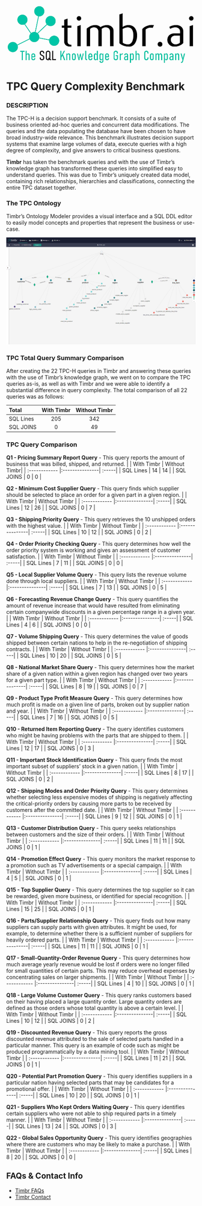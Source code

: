 ![Timbr logo description](Timbr_logo.png)

# TPC Query Complexity Benchmark

### DESCRIPTION
The TPC-H is a decision support benchmark. It consists of a suite of business oriented ad-hoc queries and concurrent data modifications. The queries and the data populating the database have been chosen to have broad industry-wide relevance. This benchmark illustrates decision support systems that examine large volumes of data, execute queries with a high degree of complexity, and give answers to critical business questions.

**Timbr** has taken the benchmark queries and with the use of Timbr’s knowledge graph has transformed these queries into simplified easy to understand queries. This was due to Timbr’s uniquely created data model, containing rich relationships, hierarchies and classifications, connecting the entire TPC dataset together. 

### The TPC Ontology
Timbr’s Ontology Modeler provides a visual interface and a SQL DDL editor to easily model concepts and properties that represent the business or use-case.

![TPC_Ontology](TPC_Ontology.png)

### TPC Total Query Summary Comparison
After creating the 22 TPC-H queries in Timbr and answering these queries with the use of Timbr’s knowledge graph, we went on to compare the TPC queries as-is, as well as with Timbr and we were able to identify a substantial difference in query complexity. The total comparison of all 22 queries was as follows: 

|  **Total** | With Timbr  | Without Timbr |
| :------------ |:---------------:| :-----:|
| SQL Lines     | 205 | 342 |
| SQL JOINS     | 0   | 49  |

### TPC Query Comparison

**Q1 - Pricing Summary Report Query** - This query reports the amount of business that was billed, shipped, and returned.
| | With Timbr  | Without Timbr| 
| :------------ |:---------------| :-----|
| SQL Lines     | 14 | 14 |
| SQL JOINS     | 0   | 0  |

**Q2 - Minimum Cost Supplier Query** - This query finds which supplier should be selected to place an order for a given part in a given region.
| | With Timbr | Without Timbr | 
| :------------ |:---------------| :-----|
| SQL Lines     | 12 | 26 |
| SQL JOINS     | 0   | 7  |

**Q3 - Shipping Priority Query** - This query retrieves the 10 unshipped orders with the highest value.
| | With Timbr  | Without Timbr | 
| :------------ |:---------------| :-----|
| SQL Lines     | 10 | 12 |
| SQL JOINS     | 0   | 2  |

**Q4 - Order Priority Checking Query** - This query determines how well the order priority system is working and gives an assessment of customer satisfaction.
| | With Timbr  | Without Timbr | 
| :------------ |:---------------| :-----|
| SQL Lines     | 7 | 11 |
| SQL JOINS     | 0   | 0  |

**Q5 - Local Supplier Volume Query** - This query lists the revenue volume done through local suppliers.
| | With Timbr  | Without Timbr | 
| :------------ |:---------------| :-----|
| SQL Lines     | 7 | 13 |
| SQL JOINS     | 0   | 5  |

**Q6 - Forecasting Revenue Change Query** - This query quantifies the amount of revenue increase that would have resulted from eliminating certain companywide discounts in a given percentage range in a given year.
| | With Timbr  | Without Timbr | 
| :------------ |:---------------| :-----|
| SQL Lines     | 4 | 6 |
| SQL JOINS     | 0   | 0  |

**Q7 - Volume Shipping Query** - This query determines the value of goods shipped between certain nations to help in the re-negotiation of shipping contracts.
| | With Timbr  | Without Timbr | 
| :------------ |:---------------| :-----|
| SQL Lines     | 10 | 20 |
| SQL JOINS     | 0   | 5  |

**Q8 - National Market Share Query** - This query determines how the market share of a given nation within a given region has changed over two years for a given part type.
| | With Timbr  | Without Timbr | 
| :------------ |:---------------| :-----|
| SQL Lines     | 8 | 19 |
| SQL JOINS     | 0   | 7  |

**Q9 - Product Type Profit Measure Query** - This query determines how much profit is made on a given line of parts, broken out by supplier nation and year.
| | With Timbr  | Without Timbr | 
| :------------ |:---------------| :-----|
| SQL Lines     | 7 | 16 |
| SQL JOINS     | 0   | 5  |

**Q10 - Returned Item Reporting Query** - The query identifies customers who might be having problems with the parts that are shipped to them.
| | With Timbr  | Without Timbr | 
| :------------ |:---------------| :-----|
| SQL Lines     | 12 | 17 |
| SQL JOINS     | 0   | 3  |

**Q11 - Important Stock Identification Query** - This query finds the most important subset of suppliers’ stock in a given nation.
| | With Timbr  | Without Timbr | 
| :------------ |:---------------| :-----|
| SQL Lines     | 8 | 17 |
| SQL JOINS     | 0   | 2  |

**Q12 - Shipping Modes and Order Priority Query** - This query determines whether selecting less expensive modes of shipping is negatively affecting the critical-priority orders by causing more parts to be received by customers after the committed date.
| | With Timbr  | Without Timbr | 
| :------------ |:---------------| :-----|
| SQL Lines     | 9 | 12 |
| SQL JOINS     | 0   | 1  |

**Q13 - Customer Distribution Query** - This query seeks relationships between customers and the size of their orders.
| | With Timbr  | Without Timbr | 
| :------------ |:---------------| :-----|
| SQL Lines     | 11 | 11 |
| SQL JOINS     | 0   | 1  |

**Q14 - Promotion Effect Query** - This query monitors the market response to a promotion such as TV advertisements or a special campaign.
| | With Timbr  | Without Timbr | 
| :------------ |:---------------| :-----|
| SQL Lines     | 4 | 5 |
| SQL JOINS     | 0   | 1  |

**Q15 - Top Supplier Query** - This query determines the top supplier so it can be rewarded, given more business, or identified for special recognition.
| | With Timbr  | Without Timbr | 
| :------------ |:---------------| :-----|
| SQL Lines     | 15  | 25 |
| SQL JOINS     | 0   | 1  |

**Q16 - Parts/Supplier Relationship Query** - This query finds out how many suppliers can supply parts with given attributes. It might be used, for example, to determine whether there is a sufficient number of suppliers for heavily ordered parts.
| | With Timbr  | Without Timbr | 
| :------------ |:---------------| :-----|
| SQL Lines     | 11 | 11 |
| SQL JOINS     | 0   | 1  |

**Q17 - Small-Quantity-Order Revenue Query** - This query determines how much average yearly revenue would be lost if orders were no longer filled for small quantities of certain parts. This may reduce overhead expenses by concentrating sales on larger shipments.
| | With Timbr  | Without Timbr | 
| :------------ |:---------------| :-----|
| SQL Lines     | 4 | 10 |
| SQL JOINS     | 0   | 1  |

**Q18 - Large Volume Customer Query** - This query ranks customers based on their having placed a large quantity order. Large quantity orders are defined as those orders whose total quantity is above a certain level.
| | With Timbr  | Without Timbr | 
| :------------ |:---------------| :-----|
| SQL Lines     | 10 | 12 |
| SQL JOINS     | 0   | 2  |

**Q19 - Discounted Revenue Query** - This query reports the gross discounted revenue attributed to the sale of selected parts handled in a particular manner. This query is an example of code such as might be produced programmatically by a data mining tool.
| | With Timbr  | Without Timbr | 
| :------------ |:---------------| :-----|
| SQL Lines     | 11 | 21 |
| SQL JOINS     | 0   | 1  |

**Q20 - Potential Part Promotion Query** - This query identifies suppliers in a particular nation having selected parts that may be candidates for a promotional offer.
| | With Timbr  | Without Timbr | 
| :------------ |:---------------| :-----|
| SQL Lines     | 10 | 20 |
| SQL JOINS     | 0   | 1  |

**Q21 - Suppliers Who Kept Orders Waiting Query** - This query identifies certain suppliers who were not able to ship required parts in a timely manner.
| | With Timbr  | Without Timbr | 
| :------------ |:---------------| :-----|
| SQL Lines     | 13 | 24 |
| SQL JOINS     | 0   | 3  |

**Q22 - Global Sales Opportunity Query** - This query identifies geographies where there are customers who may be likely to make a purchase.
| | With Timbr  | Without Timbr | 
| :------------ |:---------------| :-----|
| SQL Lines     | 8 | 20 |
| SQL JOINS     | 0   | 0  |

## FAQs & Contact Info

* [Timbr FAQs](https://timbr.ai/timbr-faqs/)  
* [Timbr Contact](https://timbr.ai/contact/)
